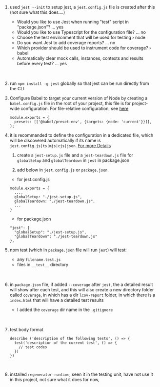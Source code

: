 1. used `jest --init` to setup jest, a `jest.config.js` file is created after this (not sure what this does....)

    - Would you like to use Jest when running "test" script in "package.json"? … yes
    - Would you like to use Typescript for the configuration file? … no
    - Choose the test environment that will be used for testing › node
    - Do you want Jest to add coverage reports? … no
    - Which provider should be used to instrument code for coverage? › babel
    - Automatically clear mock calls, instances, contexts and results before every test? … yes
    <br>
    <br>

1. run `npm install -g jest` globally so that jest can be run directly from the CLI

1. Configure Babel to target your current version of Node by creating a `babel.config.js` file in the root of your project, this file is for project-wide configuration. For file-relative configuration, see [here](https://babeljs.io/docs/en/config-files)
    ```
    module.exports = {
      presets: [['@babel/preset-env', {targets: {node: 'current'}}]],
    };
    ```



1. it is recommanded to define the configuration in a dedicated file, which will be discovered automatically if its name is `jest.config.js|ts|mjs|cjs|json`. [For more Details](https://jestjs.io/docs/configuration)

    1. create a `jest-setup.js` file and a `jest-teardown.js` file for `globalSetup` and `globalTeardown` in `jest` in package.json

    1. add below in `jest.config.js` or `package.json`
      - for jest.config.js
      ```
      module.exports = {
        ...,
        globalSetup: "./jest-setup.js",
        globalTeardown: "./jest-teardown.js",
        ...
      }
      ```
      - for package.json
      ```
      "jest": {
        "globalSetup": "./jest-setup.js",
        "globalTeardown": "./jest-teardown.js"
      },
      ```

1. npm test (which in `package.json` file will run `jest`) will test:
    - any `filename.test.js`
    - files in `__test__` directory
    <br>
    <br>

1. in `package.json` file, if added `--coverage` after `jest`, the a detailed result will show after each test, and this will also create a new directory folder called `coverage`, in which has a dir `lcov-report` folder, in which there is a `index.html` that will have a detailed test results
    - I added the `coverage` dir name in the `.gitignore`
    <br>
    <br>

1. test body format
    ```
    describe ('description of the following tests', () => {
      test('description of the current test', () => {
        // test codes
      })
    })
    ```
    <br>
1. installed `regenerator-runtime`, seen it in the testing unit, have not use it in this project, not sure what it does for now, 